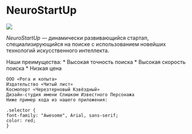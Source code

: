 # NeuroStartUp

![](https://netology-code.github.io/git-homeworks/introduction/assets/logo.png)

*NeuroStartUp* — динамически развивающийся стартап, специализирующийся на поиске с использованием новейших технологий искусственного интеллекта.

Наши преимущества:
	* Высокая точность поиска
	* Высокая скорость поиска
	* Низкая цена
	
	
	ООО «Рога и копыта»
	Издательство «Читый лист»
	Космопорт «Черезтерновый Кзвёздный»
	Дизайн-студия имени Слишком Известного Персонажа
	Ниже пример кода из нашего приложения:
	
	.selector {
	font-family: "Awesome", Arial, sans-serif;
	color: red;
	}	
	
	
